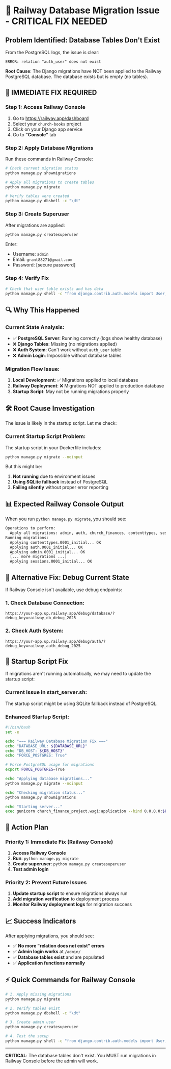 # 🚨 Railway Database Migration Issue - CRITICAL FIX NEEDED

## Problem Identified: Database Tables Don't Exist

From the PostgreSQL logs, the issue is clear:
```
ERROR: relation "auth_user" does not exist
```

**Root Cause**: The Django migrations have NOT been applied to the Railway PostgreSQL database. The database exists but is empty (no tables).

## 🔧 IMMEDIATE FIX REQUIRED

### Step 1: Access Railway Console
1. Go to https://railway.app/dashboard
2. Select your `church-books` project
3. Click on your Django app service
4. Go to **"Console"** tab

### Step 2: Apply Database Migrations
Run these commands in Railway Console:

```bash
# Check current migration status
python manage.py showmigrations

# Apply all migrations to create tables
python manage.py migrate

# Verify tables were created
python manage.py dbshell -c "\dt"
```

### Step 3: Create Superuser
After migrations are applied:

```bash
python manage.py createsuperuser
```

Enter:
- Username: `admin`
- Email: `grant88271@gmail.com`
- Password: [secure password]

### Step 4: Verify Fix
```bash
# Check that user table exists and has data
python manage.py shell -c "from django.contrib.auth.models import User; print('Users:', User.objects.count())"
```

## 🔍 Why This Happened

### Current State Analysis:
- ✅ **PostgreSQL Server**: Running correctly (logs show healthy database)
- ❌ **Django Tables**: Missing (no migrations applied)
- ❌ **Auth System**: Can't work without `auth_user` table
- ❌ **Admin Login**: Impossible without database tables

### Migration Flow Issue:
1. **Local Development**: ✅ Migrations applied to local database
2. **Railway Deployment**: ❌ Migrations NOT applied to production database
3. **Startup Script**: May not be running migrations properly

## 🛠️ Root Cause Investigation

The issue is likely in the startup script. Let me check:

### Current Startup Script Problem:
The startup script in your Dockerfile includes:
```bash
python manage.py migrate --noinput
```

But this might be:
1. **Not running** due to environment issues
2. **Using SQLite fallback** instead of PostgreSQL
3. **Failing silently** without proper error reporting

## 📊 Expected Railway Console Output

When you run `python manage.py migrate`, you should see:

```bash
Operations to perform:
  Apply all migrations: admin, auth, church_finances, contenttypes, sessions
Running migrations:
  Applying contenttypes.0001_initial... OK
  Applying auth.0001_initial... OK
  Applying admin.0001_initial... OK
  [... more migrations ...]
  Applying sessions.0001_initial... OK
```

## 🚨 Alternative Fix: Debug Current State

If Railway Console isn't available, use debug endpoints:

### 1. Check Database Connection:
```
https://your-app.up.railway.app/debug/database/?debug_key=railway_db_debug_2025
```

### 2. Check Auth System:
```
https://your-app.up.railway.app/debug/auth/?debug_key=railway_auth_debug_2025
```

## 🔧 Startup Script Fix

If migrations aren't running automatically, we may need to update the startup script:

### Current Issue in start_server.sh:
The startup script might be using SQLite fallback instead of PostgreSQL.

### Enhanced Startup Script:
```bash
#!/bin/bash
set -e

echo "=== Railway Database Migration Fix ==="
echo "DATABASE_URL: ${DATABASE_URL}"
echo "DB_HOST: ${DB_HOST}"
echo "FORCE_POSTGRES: True"

# Force PostgreSQL usage for migrations
export FORCE_POSTGRES=True

echo "Applying database migrations..."
python manage.py migrate --noinput

echo "Checking migration status..."
python manage.py showmigrations

echo "Starting server..."
exec gunicorn church_finance_project.wsgi:application --bind 0.0.0.0:$PORT --log-level info --timeout 300
```

## 🎯 Action Plan

### Priority 1: Immediate Fix (Railway Console)
1. **Access Railway Console**
2. **Run**: `python manage.py migrate`
3. **Create superuser**: `python manage.py createsuperuser`
4. **Test admin login**

### Priority 2: Prevent Future Issues
1. **Update startup script** to ensure migrations always run
2. **Add migration verification** to deployment process
3. **Monitor Railway deployment logs** for migration success

## 📈 Success Indicators

After applying migrations, you should see:
- ✅ **No more "relation does not exist" errors**
- ✅ **Admin login works** at `/admin/`
- ✅ **Database tables exist** and are populated
- ✅ **Application functions normally**

## ⚡ Quick Commands for Railway Console

```bash
# 1. Apply missing migrations
python manage.py migrate

# 2. Verify tables exist
python manage.py dbshell -c "\dt"

# 3. Create admin user
python manage.py createsuperuser

# 4. Test the setup
python manage.py shell -c "from django.contrib.auth.models import User; print('Total users:', User.objects.count())"
```

---

**CRITICAL**: The database tables don't exist. You MUST run migrations in Railway Console before the admin will work.